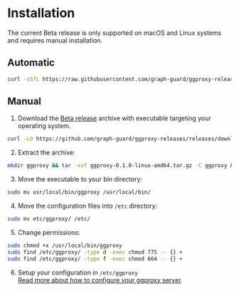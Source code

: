 # Installation

The current Beta release is only supported on macOS and Linux systems and requires manual installation.

## Automatic

```bash
curl -sSfL https://raw.githubusercontent.com/graph-guard/ggproxy-releases/main/install.sh | sudo sh -s -- 0.1.0
```

## Manual

1. Download the [Beta release](https://github.com/graph-guard/ggproxy-releases/releases) archive with executable targeting your operating system.
```bash
curl -LO https://github.com/graph-guard/ggproxy-releases/releases/download/0.1.0/ggproxy-0.1.0-linux-amd64.tar.gz
```
2. Extract the archive:
```bash
mkdir ggproxy && tar -xvf ggproxy-0.1.0-linux-amd64.tar.gz -C ggproxy && cd ggproxy
```
3. Move the executable to your bin directory:
```bash
sudo mv usr/local/bin/ggproxy /usr/local/bin/
```
4. Move the configuration files into `/etc` directory:
```bash
sudo mv etc/ggproxy/ /etc/
```
5. Change permissions:
```bash
sudo chmod +x /usr/local/bin/ggproxy
sudo find /etc/ggproxy/ -type d -exec chmod 775 -- {} +
sudo find /etc/ggproxy/ -type f -exec chmod 664 -- {} +
```
6. Setup your configuration in `/etc/ggproxy`<br>[Read more about how to configure your ggproxy server](/configuration).
